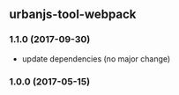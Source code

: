 ## urbanjs-tool-webpack

### 1.1.0 (2017-09-30)
- update dependencies (no major change)

### 1.0.0 (2017-05-15)
